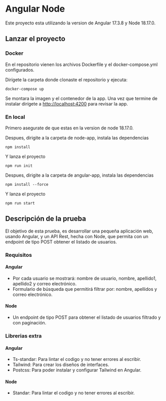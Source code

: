 # Angular Node

Este proyecto esta utilizando la version de Angular 17.3.8 y Node 18.17.0.

## Lanzar el proyecto

### Docker

En el repositorio vienen los archivos Dockerfile y el docker-compose.yml configurados.

Dirígete la carpeta donde clonaste el repositorio y ejecuta:
  
```console
docker-compose up
```

Se montara la imagen y el contenedor de la app.
Una vez que termine de instalar dirígete a <http://localhost:4200> para revisar la app.
  
### En local

Primero asegurate de que estas en la version de node 18.17.0.

Despues, dirigite a la carpeta de node-app, instala las dependencias

```console
npm install
```

Y lanza el proyecto

```console
npm run init
```

Despues, dirigite a la carpeta de angular-app, instala las dependencias

```console
npm install --force
```

Y lanza el proyecto

```console
npm run start
```

## Descripción de la prueba

El objetivo de esta prueba, es desarrollar una pequeña aplicación web, usando Angular, y un API Rest, hecha con Node, que permita con un endpoint de tipo POST obtener el listado de usuarios.

### Requisitos

#### Angular

- Por cada usuario se mostrará: nombre de usuario, nombre, apellido1, apellido2 y correo electrónico.
- Formulario de búsqueda que permitirá filtrar por: nombre, apellidos y correo electrónico.

#### Node

- Un endpoint de tipo POST para obtener el listado de usuarios filtrado y con paginación.

### Librerias extra

#### Angular

- Ts-standar: Para lintar el codigo y no tener errores al escribir.
- Tailwind: Para crear los diseños de interfaces.
- Postcss: Para poder instalar y configurar Tailwind en Angular.

#### Node

- Standar: Para lintar el codigo y no tener errores al escribir.

